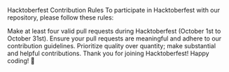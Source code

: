 Hacktoberfest Contribution Rules
To participate in Hacktoberfest with our repository, please follow these rules:

Make at least four valid pull requests during Hacktoberfest (October 1st to October 31st).
Ensure your pull requests are meaningful and adhere to our contribution guidelines.
Prioritize quality over quantity; make substantial and helpful contributions.
Thank you for joining Hacktoberfest! Happy coding! 🎉
